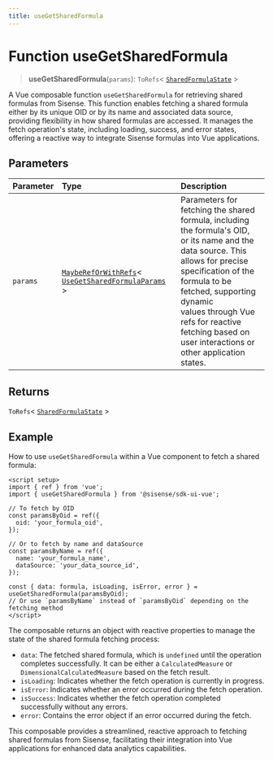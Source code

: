 ```yaml
---
title: useGetSharedFormula
---
```


# Function useGetSharedFormula <Badge type="fusionEmbed" text="Fusion Embed" />

> **useGetSharedFormula**(`params`): `ToRefs`\< [`SharedFormulaState`](../../sdk-ui/type-aliases/type-alias.SharedFormulaState.md) \>

A Vue composable function `useGetSharedFormula` for retrieving shared formulas from Sisense.
This function enables fetching a shared formula either by its unique OID or by its name and associated data source,
providing flexibility in how shared formulas are accessed. It manages the fetch operation's state, including loading,
success, and error states, offering a reactive way to integrate Sisense formulas into Vue applications.

## Parameters

| Parameter | Type | Description |
| :------ | :------ | :------ |
| `params` | [`MaybeRefOrWithRefs`](../type-aliases/type-alias.MaybeRefOrWithRefs.md)\< [`UseGetSharedFormulaParams`](../interfaces/interface.UseGetSharedFormulaParams.md) \> | Parameters for fetching the shared formula, including the formula's OID,<br />or its name and the data source. This allows for precise specification of the formula to be fetched, supporting dynamic<br />values through Vue refs for reactive fetching based on user interactions or other application states. |

## Returns

`ToRefs`\< [`SharedFormulaState`](../../sdk-ui/type-aliases/type-alias.SharedFormulaState.md) \>

## Example

How to use `useGetSharedFormula` within a Vue component to fetch a shared formula:
```vue
<script setup>
import { ref } from 'vue';
import { useGetSharedFormula } from '@sisense/sdk-ui-vue';

// To fetch by OID
const paramsByOid = ref({
  oid: 'your_formula_oid',
});

// Or to fetch by name and dataSource
const paramsByName = ref({
  name: 'your_formula_name',
  dataSource: 'your_data_source_id',
});

const { data: formula, isLoading, isError, error } = useGetSharedFormula(paramsByOid);
// Or use `paramsByName` instead of `paramsByOid` depending on the fetching method
</script>
```

The composable returns an object with reactive properties to manage the state of the shared formula fetching process:
- `data`: The fetched shared formula, which is `undefined` until the operation completes successfully. It can be either a `CalculatedMeasure` or `DimensionalCalculatedMeasure` based on the fetch result.
- `isLoading`: Indicates whether the fetch operation is currently in progress.
- `isError`: Indicates whether an error occurred during the fetch operation.
- `isSuccess`: Indicates whether the fetch operation completed successfully without any errors.
- `error`: Contains the error object if an error occurred during the fetch.

This composable provides a streamlined, reactive approach to fetching shared formulas from Sisense, facilitating their integration into Vue applications for enhanced data analytics capabilities.
